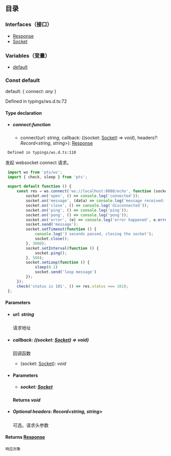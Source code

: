 ## 目录

### Interfaces（接口）
- [Response](https://cloud.tencent.com/document/product/1484/75828)
- [Socket](https://cloud.tencent.com/document/product/1484/75829)

### Variables（变量）
- [default](#default)

### Const default

default: { connect: *any* }

Defined in typings/ws.d.ts:72

#### Type declaration

- ##### connect:function

  - connect(url: *string*, callback: ((socket: [Socket](https://cloud.tencent.com/document/product/1484/75829)) => *void*), headers?: *Record*<*string*, *string*>): [Response](https://cloud.tencent.com/document/product/1484/75828)


```
 Defined in typings/ws.d.ts:110
```

发起 websocket connect 请求。

   ```js
    import ws from 'pts/ws';
    import { check, sleep } from 'pts';
    
    export default function () {
        const res = ws.connect('ws://localhost:8080/echo', function (socket) {
            socket.on('open', () => console.log('connected'));
            socket.on('message', (data) => console.log('message received: ', data));
            socket.on('close', () => console.log('disconnected'));
            socket.on('ping', () => console.log('ping'));
            socket.on('pong', () => console.log('pong'));
            socket.on('error', (e) => console.log('error happened', e.error()));
            socket.send('message');
            socket.setTimeout(function () {
                console.log('3 seconds passed, closing the socket');
                socket.close();
            }, 3000);
            socket.setInterval(function () {
                socket.ping();
            }, 500);
            socket.setLoop(function () {
                sleep(0.1)
                socket.send('loop message')
            });
        });
        check('status is 101', () => res.status === 101);
    };
  ```

#### Parameters

- ##### url: *string*

   请求地址

 - ##### callback: ((socket: [Socket](https://cloud.tencent.com/document/product/1484/75829)) => *void*)

   回调函数

      - (socket: [Socket](https://cloud.tencent.com/document/product/1484/75829)): *void*

 - #### Parameters

   - ##### socket: [Socket](https://cloud.tencent.com/document/product/1484/75829)

    #### Returns *void*

- ##### Optional headers: *Record*<*string*, *string*>

     可选。请求头参数
#### Returns [Response](https://cloud.tencent.com/document/product/1484/75828)

    响应对象
